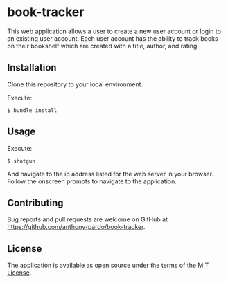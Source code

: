 # book-tracker

This web application allows a user to create a new user account or login to an existing user account. Each user account has the ability to track books on their bookshelf which are created with a title, author, and rating. 

## Installation

Clone this repository to your local environment. 

Execute:

    $ bundle install

## Usage

Execute:

    $ shotgun 

And navigate to the ip address listed for the web server in your browser. Follow the onscreen prompts to navigate to the application.


## Contributing

Bug reports and pull requests are welcome on GitHub at https://github.com/anthony-pardo/book-tracker.


## License

The application is available as open source under the terms of the [MIT License](https://opensource.org/licenses/MIT).